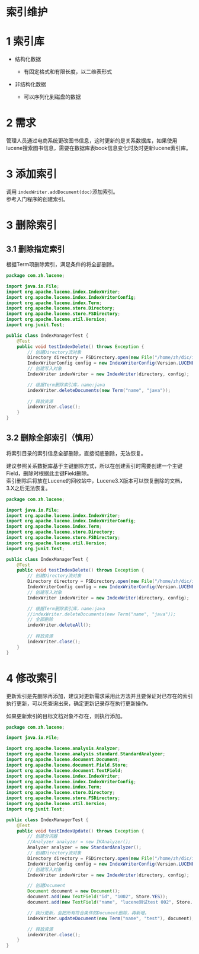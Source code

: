 # 索引维护

# 1 索引库

- 结构化数据

  - 有固定格式和有限长度，以二维表形式
- 非结构化数据

  - 可以序列化到磁盘的数据

# 2 需求

管理人员通过电商系统更改图书信息，这时更新的是关系数据库，如果使用lucene搜索图书信息，需要在数据库表book信息变化时及时更新lucene索引库。

# 3 添加索引

调用 `indexWriter.addDocument(doc)`添加索引。<br />
参考入门程序的创建索引。

# 3 删除索引

## 3.1 删除指定索引

根据Term项删除索引，满足条件的将全部删除。

```java
package com.zh.lucene;

import java.io.File;
import org.apache.lucene.index.IndexWriter;
import org.apache.lucene.index.IndexWriterConfig;
import org.apache.lucene.index.Term;
import org.apache.lucene.store.Directory;
import org.apache.lucene.store.FSDirectory;
import org.apache.lucene.util.Version;
import org.junit.Test;

public class IndexManagerTest {
	@Test
	public void testIndexDelete() throws Exception {
		// 创建Directory流对象
		Directory directory = FSDirectory.open(new File("/home/zh/dic/index"));
		IndexWriterConfig config = new IndexWriterConfig(Version.LUCENE_4_10_3, null);
		// 创建写入对象
		IndexWriter indexWriter = new IndexWriter(directory, config);

		// 根据Term删除索引库，name:java
		indexWriter.deleteDocuments(new Term("name", "java"));
		
		// 释放资源
		indexWriter.close();
	}
}
```

## 3.2 删除全部索引（慎用）

将索引目录的索引信息全部删除，直接彻底删除，无法恢复。

建议参照关系数据库基于主键删除方式，所以在创建索引时需要创建一个主键Field，删除时根据此主键Field删除。<br />
索引删除后将放在Lucene的回收站中，Lucene3.X版本可以恢复删除的文档，3.X之后无法恢复。

```java
package com.zh.lucene;

import java.io.File;
import org.apache.lucene.index.IndexWriter;
import org.apache.lucene.index.IndexWriterConfig;
import org.apache.lucene.index.Term;
import org.apache.lucene.store.Directory;
import org.apache.lucene.store.FSDirectory;
import org.apache.lucene.util.Version;
import org.junit.Test;

public class IndexManagerTest {
	@Test
	public void testIndexDelete() throws Exception {
		// 创建Directory流对象
		Directory directory = FSDirectory.open(new File("/home/zh/dic/index"));
		IndexWriterConfig config = new IndexWriterConfig(Version.LUCENE_4_10_3, null);
		// 创建写入对象
		IndexWriter indexWriter = new IndexWriter(directory, config);

		// 根据Term删除索引库，name:java
		//indexWriter.deleteDocuments(new Term("name", "java"));
        // 全部删除
		indexWriter.deleteAll();
		
		// 释放资源
		indexWriter.close();
	}
}
```

# 4 修改索引

更新索引是先删除再添加，建议对更新需求采用此方法并且要保证对已存在的索引执行更新，可以先查询出来，确定更新记录存在执行更新操作。

如果更新索引的目标文档对象不存在，则执行添加。

```java
package com.zh.lucene;

import java.io.File;

import org.apache.lucene.analysis.Analyzer;
import org.apache.lucene.analysis.standard.StandardAnalyzer;
import org.apache.lucene.document.Document;
import org.apache.lucene.document.Field.Store;
import org.apache.lucene.document.TextField;
import org.apache.lucene.index.IndexWriter;
import org.apache.lucene.index.IndexWriterConfig;
import org.apache.lucene.index.Term;
import org.apache.lucene.store.Directory;
import org.apache.lucene.store.FSDirectory;
import org.apache.lucene.util.Version;
import org.junit.Test;

public class IndexManagerTest {
	@Test
	public void testIndexUpdate() throws Exception {
		// 创建分词器
		//Analyzer analyzer = new IKAnalyzer();
		Analyzer analyzer = new StandardAnalyzer();
		// 创建Directory流对象
		Directory directory = FSDirectory.open(new File("/home/zh/dic/index"));
		IndexWriterConfig config = new IndexWriterConfig(Version.LUCENE_4_10_3, analyzer);
		// 创建写入对象
		IndexWriter indexWriter = new IndexWriter(directory, config);

		// 创建Document
		Document document = new Document();
		document.add(new TextField("id", "1002", Store.YES));
		document.add(new TextField("name", "lucene测试test 002", Store.YES));

		// 执行更新，会把所有符合条件的Document删除，再新增。
		indexWriter.updateDocument(new Term("name", "test"), document);

		// 释放资源
		indexWriter.close();
	}
}
```
